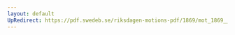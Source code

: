 ```yaml
---
layout: default
UpRedirect: https://pdf.swedeb.se/riksdagen-motions-pdf/1869/mot_1869__ak__00206/mot_1869__ak__00206_001.pdf
---
```

